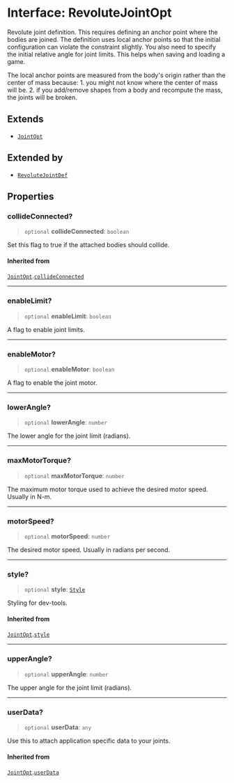 # Interface: RevoluteJointOpt

Revolute joint definition. This requires defining an anchor point where the
bodies are joined. The definition uses local anchor points so that the
initial configuration can violate the constraint slightly. You also need to
specify the initial relative angle for joint limits. This helps when saving
and loading a game.

The local anchor points are measured from the body's origin rather than the
center of mass because: 1. you might not know where the center of mass will
be. 2. if you add/remove shapes from a body and recompute the mass, the
joints will be broken.

## Extends

- [`JointOpt`](JointOpt)

## Extended by

- [`RevoluteJointDef`](RevoluteJointDef)

## Properties

### collideConnected?

> `optional` **collideConnected**: `boolean`

Set this flag to true if the attached bodies
should collide.

#### Inherited from

[`JointOpt`](JointOpt).[`collideConnected`](JointOpt#collideconnected)

***

### enableLimit?

> `optional` **enableLimit**: `boolean`

A flag to enable joint limits.

***

### enableMotor?

> `optional` **enableMotor**: `boolean`

A flag to enable the joint motor.

***

### lowerAngle?

> `optional` **lowerAngle**: `number`

The lower angle for the joint limit (radians).

***

### maxMotorTorque?

> `optional` **maxMotorTorque**: `number`

The maximum motor torque used to achieve the desired motor speed. Usually
in N-m.

***

### motorSpeed?

> `optional` **motorSpeed**: `number`

The desired motor speed. Usually in radians per second.

***

### style?

> `optional` **style**: [`Style`](Style)

Styling for dev-tools.

#### Inherited from

[`JointOpt`](JointOpt).[`style`](JointOpt#style)

***

### upperAngle?

> `optional` **upperAngle**: `number`

The upper angle for the joint limit (radians).

***

### userData?

> `optional` **userData**: `any`

Use this to attach application specific data to your joints.

#### Inherited from

[`JointOpt`](JointOpt).[`userData`](JointOpt#userdata)
